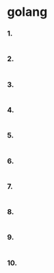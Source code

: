 # golang

### 1.

```go

```

### 2.

```go

```

### 3.

```go

```

### 4.

```go

```

### 5.

```go

```

### 6.

```go

```

### 7.

```go

```

### 8.

```go

```

### 9.

```go

```

### 10.

```go

```


